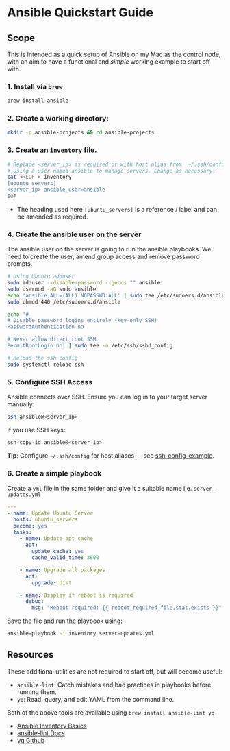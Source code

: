 # Ansible Quickstart Guide

## Scope

This is intended as a quick setup of Ansible on my Mac as the control node, with an aim to have a functional and *simple* working example to start off with.

### 1. Install via `brew`
```bash
brew install ansible 
```

### 2. Create a working directory:
```bash
mkdir -p ansible-projects && cd ansible-projects
```

### 3. Create an `inventory` file.

```bash
# Replace <server_ip> as required or with host alias from  ~/.ssh/config if configured.
# Using a user named ansible to manage servers. Change as necessary.
cat <<EOF > inventory
[ubuntu_servers]
<server_ip> ansible_user=ansible
EOF
```
- The heading used here `[ubuntu_servers]` is a reference / label and can be amended as required.

### 4. Create the ansible user on the server

The ansible user on the server is going to run the ansible playbooks. We need to create the user, amend group access and remove password prompts.

```bash
# Using Ubuntu adduser
sudo adduser --disable-password --gecos "" ansible
sudo usermod -aG sudo ansible
echo 'ansible ALL=(ALL) NOPASSWD:ALL' | sudo tee /etc/sudoers.d/ansible
sudo chmod 440 /etc/sudoers.d/ansible

echo '#
# Disable password logins entirely (key-only SSH)
PasswordAuthentication no

# Never allow direct root SSH
PermitRootLogin no' | sudo tee -a /etc/ssh/sshd_config

# Reload the ssh config
sudo systemctl reload ssh

```

### 5. Configure SSH Access

Ansible connects over SSH. Ensure you can log in to your target server manually:

```bash
ssh ansible@<server_ip>
```

If you use SSH keys:

```bash
ssh-copy-id ansible@<server_ip>
```

**Tip**: Configure `~/.ssh/config` for host aliases — see [ssh-config-example](../config-examples/general/ssh-config-example.md).


### 6. Create a simple playbook

Create a `yml` file in the same folder and give it a suitable name i.e. `server-updates.yml`

```yml
---
- name: Update Ubuntu Server
  hosts: ubuntu_servers
  become: yes
  tasks:
    - name: Update apt cache
      apt:
        update_cache: yes
        cache_valid_time: 3600

    - name: Upgrade all packages
      apt:
        upgrade: dist

    - name: Display if reboot is required
      debug:
        msg: "Reboot required: {{ reboot_required_file.stat.exists }}"
```

Save the file and run the playbook using:

```bash
ansible-playbook -i inventory server-updates.yml
````

## Resources

These additional utilities are not required to start off, but will become useful:
- `ansible-lint`: Catch mistakes and bad practices in playbooks before running them.
- `yq`: Read, query, and edit YAML from the command line.

Both of the above tools are available using `brew install ansible-lint yq`

- [Ansible Inventory Basics](https://chatgpt.com/c/688f394a-838c-8320-87ab-05d0b737d926#:~:text=docs:Ansible%20Inventory-,Basics) 
- [ansible-lint Docs](https://ansible.readthedocs.io/projects/lint/)
- [yq Github](https://github.com/mikefarah/yq) 
